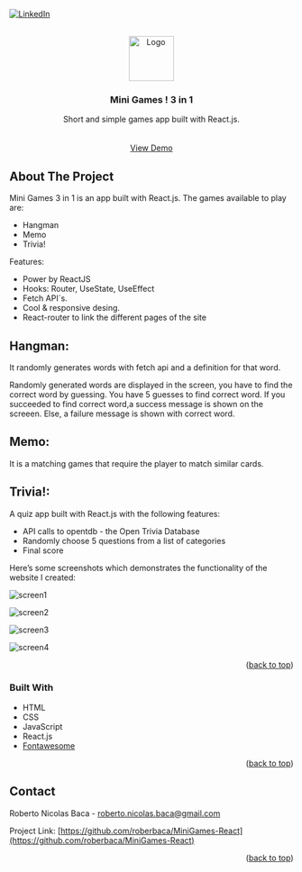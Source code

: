 <div id="top"></div>


[![LinkedIn][linkedin-shield]][linkedin-url]


<!-- PROJECT LOGO -->
<br />
<div align="center">
  <a href="https://github.com/roberbaca/ECommerceJS">  
    <img src="https://user-images.githubusercontent.com/83043304/140669718-0a350618-f217-4247-9d91-42d00c4c292f.png" alt="Logo" width="80" height="80">
  </a>

<h3 align="center">Mini Games ! 3 in 1</h3>

  <p align="center">
    Short and simple games app built with React.js.
    <br />  
    <br />
    <br />
    <a href="https://freshmarket.vercel.app/" target = "_blank">View Demo</a>  
  </p>
</div>

<!-- ABOUT THE PROJECT -->
## About The Project

Mini Games 3 in 1 is an app built with React.js. The games available to play are: 

- Hangman
- Memo
- Trivia!


Features:

- Power by ReactJS
- Hooks: Router, UseState, UseEffect
- Fetch API´s.
- Cool & responsive desing.
- React-router to link the different pages of the site

## Hangman:

It randomly generates words with fetch api and a definition for that word.

Randomly generated words are displayed in the screen, you have to find the correct word by guessing. 
You have 5 guesses to find correct word. If you succeeded to find correct word,a success message is shown on the screeen. 
Else, a failure message is shown with correct word.

## Memo:

It is a matching games that require the player to match similar cards.

## Trivia!:

A quiz app built with React.js with the following features:

- API calls to opentdb - the Open Trivia Database
- Randomly choose 5 questions from a list of categories
- Final score


Here’s some screenshots which demonstrates the functionality of the website I created:


![screen1](https://user-images.githubusercontent.com/83043304/150248021-fa00c091-90ed-4f34-b863-a00c648318c3.png)

![screen2](https://user-images.githubusercontent.com/83043304/150248033-d27d6ba0-4747-4fc7-8719-a6e53ee9fd4d.png)

![screen3](https://user-images.githubusercontent.com/83043304/150248038-1a366de8-995b-4429-ae59-625b5b2c4a8d.png)

![screen4](https://user-images.githubusercontent.com/83043304/150248046-2f4445ab-0c20-4931-bc4f-4e4c06b36372.png)



<p align="right">(<a href="#top">back to top</a>)</p>

### Built With

* HTML
* CSS
* JavaScript 
* React.js
* [Fontawesome](https://fontawesome.com/)


<p align="right">(<a href="#top">back to top</a>)</p>

<!-- CONTACT -->
## Contact

Roberto Nicolas Baca - roberto.nicolas.baca@gmail.com

Project Link: [https://github.com/roberbaca/MiniGames-React](https://github.com/roberbaca/MiniGames-React)

<p align="right">(<a href="#top">back to top</a>)</p>





<!-- MARKDOWN LINKS & IMAGES -->
<!-- https://www.markdownguide.org/basic-syntax/#reference-style-links -->
[contributors-shield]: https://img.shields.io/github/contributors/github_username/repo_name.svg?style=for-the-badge
[contributors-url]: https://github.com/github_username/repo_name/graphs/contributors
[forks-shield]: https://img.shields.io/github/forks/github_username/repo_name.svg?style=for-the-badge
[forks-url]: https://github.com/github_username/repo_name/network/members
[stars-shield]: https://img.shields.io/github/stars/github_username/repo_name.svg?style=for-the-badge
[stars-url]: https://github.com/github_username/repo_name/stargazers
[issues-shield]: https://img.shields.io/github/issues/github_username/repo_name.svg?style=for-the-badge
[issues-url]: https://github.com/github_username/repo_name/issues
[license-shield]: https://img.shields.io/github/license/github_username/repo_name.svg?style=for-the-badge
[license-url]: https://github.com/github_username/repo_name/blob/master/LICENSE.txt
[linkedin-shield]: https://img.shields.io/badge/-LinkedIn-black.svg?style=for-the-badge&logo=linkedin&colorB=555
[linkedin-url]: https://linkedin.com/in/rober-baca
[product-screenshot]: images/screenshot.png


